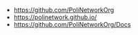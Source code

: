* https://github.com/PoliNetworkOrg
* https://polinetwork.github.io/
* https://github.com/PoliNetworkOrg/Docs
